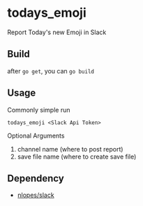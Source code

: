 # todays_emoji
Report Today's new Emoji in Slack

## Build

after `go get`, you can `go build`

## Usage

Commonly simple run

```
todays_emoji <Slack Api Token>
```

Optional Arguments

1. channel name (where to post report)
2. save file name (where to create save file)

## Dependency

- [nlopes/slack](https://github.com/nlopes/slack)
